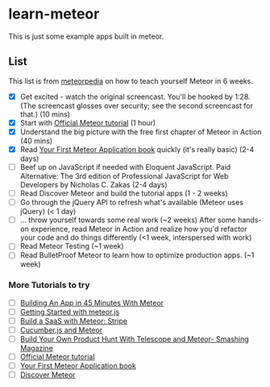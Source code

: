 # learn-meteor

This is just some example apps built in meteor.

## List

This list is from [meteorpedia](http://meteorpedia.com/read/Tutorials) on how to teach yourself Meteor in 6 weeks.

- [x] Get excited - watch the original screencast. You'll be hooked by 1:28. (The screencast glosses over security; see the second screencast for that.) (10 mins)
- [x] Start with [Official Meteor tutorial](https://www.meteor.com/try) (1 hour)
- [x] Understand the big picture with the free first chapter of Meteor in Action (40 mins)
- [x] Read [Your First Meteor Application book](http://meteortips.com/book/) quickly (it's really basic) (2-4 days)
- [ ] Beef up on JavaScript if needed with Eloquent JavaScript. Paid Alternative: The 3rd edition of Professional JavaScript for Web Developers by Nicholas C. Zakas (2-4 days)
- [ ] Read Discover Meteor and build the tutorial apps (1 - 2 weeks)
- [ ] Go through the jQuery API to refresh what's available (Meteor uses jQuery) (< 1 day)
- [ ] ... throw yourself towards some real work (~2 weeks) After some hands-on experience, read Meteor in Action and realize how you'd refactor your code and do things differently (<1 week, interspersed with work)
- [ ] Read Meteor Testing (~1 week)
- [ ] Read BulletProof Meteor to learn how to optimize production apps. (~1 week)

### More Tutorials to try

- [ ] [Building An App in 45 Minutes With Meteor](http://www.smashingmagazine.com/2013/06/13/build-app-45-minutes-meteor/)
- [ ] [Getting Started with meteor.js](http://joshowens.me/getting-started-with-meteor-js/)
- [ ] [Build a SaaS with Meteor: Stripe](http://themeteorchef.com/recipes/building-a-saas-with-meteor-stripe-part-1/)
- [ ] [Cucumber.js and Meteor](http://joshowens.me/cucumber-js-and-meteor-the-why-and-how-of-it/)
- [ ] [Build Your Own Product Hunt With Telescope and Meteor- Smashing Magazine](http://www.smashingmagazine.com/2015/02/26/build-your-own-product-hunt-with-telescope-and-meteor/)
- [ ] [Official Meteor tutorial](https://www.meteor.com/try)
- [ ] [Your First Meteor Application book](http://meteortips.com/book/)
- [ ] [Discover Meteor](https://www.discovermeteor.com/)
